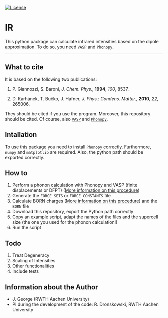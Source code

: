 [![License](https://img.shields.io/badge/License-BSD%203--Clause-blue.svg)](https://github.com/JaGeo/IR/blob/master/LICENSE)

# IR
This python package can calculate infrared intensities based on the dipole approximation. To do so, you need [```VASP```](https://www.vasp.at/) and [```Phonopy```](https://github.com/atztogo/phonopy). 
<hr></hr>

What to cite
------------
It is based on the following two publications: 

1. P. Giannozzi, S. Baroni, *J. Chem. Phys.*, **1994**, *100*, 8537. 

2. D. Karhánek, T. Bučko, J. Hafner, *J. Phys.: Condens. Matter.*, **2010**, *22*, 265006.

They should be cited if you use the program. Moreover, this repository should be cited. Of course, also [```VASP```](https://www.vasp.at/) and [```Phonopy```](https://github.com/atztogo/phonopy).

Intallation
-----------
To use this package you need to install [```Phonopy```](https://github.com/atztogo/phonopy) correctly. Furthermore, ```numpy``` and ```matplotlib``` are required. Also, the python path should be exported correctly.

How to
--------
1. Perform a phonon calculation with Phonopy and VASP (finite displacements or DFPT) ([More information on this procedure](https://atztogo.github.io/phonopy/procedure.html))
2. Generate the ```FORCE_SETS``` or ```FORCE_CONSTANTS``` file
3. Calculate BORN charges ([More information on this procedure](https://atztogo.github.io/phonopy/procedure.html)) and the ```BORN``` file
4. Download this repository, export the Python path correctly
5. Copy an example script, adapt the names of the files and the supercell size (the one you used for the phonon calculation!)
6. Run the script


Todo
--------
1. Treat Degeneracy
2. Scaling of Intensities
3. Other functionalities
4. Include tests

Information about the Author
--------

- J. George (RWTH Aachen University)
- PI during the development of the code: R. Dronskowski, RWTH Aachen University

